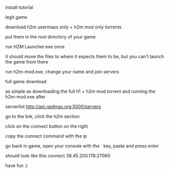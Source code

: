 install tutorial

legit game

download h2m usermaps only + h2m mod only torrents

put them in the root directory of your game

run H2M Launcher.exe once

it should move the files to where it expects them to be, but you can't launch the game from there

run h2m-mod.exe, change your name and join servers

full game download

as simple as downloading the full h1 + h2m mod torrent and running the h2m-mod.exe after

serverlist
http://api.raidmax.org:5000/servers

go to the link, click the h2m section

click on the connect button on the right

copy the connect command with the ip

go back in game, open your console with the ` key, paste and press enter

should look like this connect 38.45.200.178:27060

have fun :)
